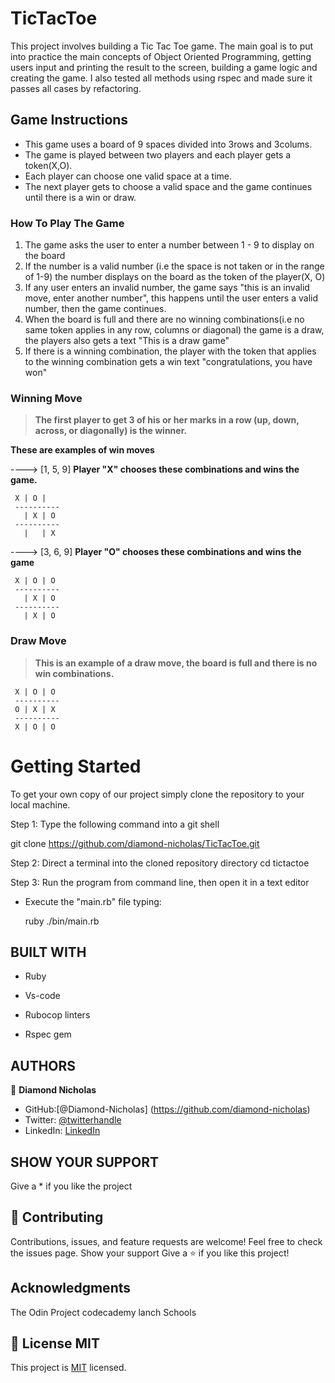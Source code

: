 # TicTacToe
This project involves building a Tic Tac Toe game. The main goal is to put into practice the main concepts of Object Oriented Programming, getting users input and printing the result to the screen, building a game logic and creating the game. I also tested all methods using rspec and made sure it passes all cases by refactoring.

## Game Instructions
* This game uses a board of 9 spaces divided into  3rows and 3colums.
* The game is played between two players and each player gets a token(X,O).
* Each player can choose one valid space at a time.
* The next player gets to choose a valid space and the game continues until there is a win or draw.

### How To Play The Game
1. The game asks the user to enter a number between 1 - 9 to display on the board
2. If the number is a valid number (i.e the space is not taken or in the range of 1-9) the number displays on the board as the token of the player(X, O)
3. If any user enters an invalid number, the game says "this is an invalid move, enter another number", this happens until the user enters a valid number, then the game continues.
4. When the board is full and there are no winning combinations(i.e no same token applies in any row, columns or diagonal) the game is a draw, the players also gets a text "This is a draw game"
5. If there is a winning combination, the player with the token that applies to the winning combination gets a win text "congratulations, you have won"

### Winning Move
>**The first player to get 3 of his or her marks in a row (up, down, across, or diagonally) is the winner.**

**These are examples of win moves**

 ----> [1, 5, 9] **Player "X" chooses these combinations and wins the game.**

     X | O |   
     ----------
       | X | O
     ----------
       |   | X

 ----> [3, 6, 9] **Player "O" chooses these combinations and wins the game**

     X | O | O  
     ----------
       | X | O
     ----------
       | X | O

### Draw Move
> **This is an example of a draw move, the board is full and there is no win combinations.**

     X | O | O
     ----------
     O | X | X
     ----------
     X | O | O


# Getting Started

To get your own copy of our project simply clone the repository to your local machine.

Step 1: Type the following command into a git shell

git clone https://github.com/diamond-nicholas/TicTacToe.git

Step 2: Direct a terminal into the cloned repository directory cd tictactoe

Step 3: Run the program from command line, then open it in a text editor

- Execute the "main.rb" file typing:

   ruby ./bin/main.rb

## BUILT WITH
- Ruby

- Vs-code

- Rubocop linters

- Rspec gem

## AUTHORS
👤 **Diamond Nicholas**
- GitHub:[@Diamond-Nicholas] (https://github.com/diamond-nicholas)
- Twitter: [@twitterhandle](https://twitter.com/diamondnich)
- LinkedIn: [LinkedIn](https://www.linkedin.com/in/diamond-nicholas/)


## SHOW YOUR SUPPORT
Give a \* if you like the project

## 🤝 Contributing
Contributions, issues, and feature requests are welcome!
Feel free to check the issues page. Show your support
Give a ⭐️ if you like this project!

## Acknowledgments
The Odin Project
codecademy
lanch Schools


## 📝 License MIT
This project is [MIT](./LICENSE) licensed.
